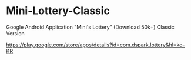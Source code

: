 # Mini-Lottery-Classic
Google Android Application "Mini's Lottery" (Download 50k+)  Classic Version

https://play.google.com/store/apps/details?id=com.dspark.lottery&hl=ko-KR
